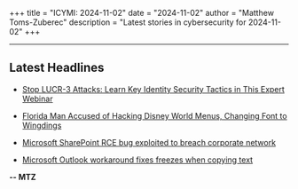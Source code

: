+++
title = "ICYMI: 2024-11-02"
date = "2024-11-02"
author = "Matthew Toms-Zuberec"
description = "Latest stories in cybersecurity for 2024-11-02"
+++

---------------------------------------------------------------------------
## Latest Headlines
- [Stop LUCR-3 Attacks: Learn Key Identity Security Tactics in This Expert Webinar](https://thehackernews.com/2024/11/stop-lucr-3-attacks-learn-key-identity.html)

- [Florida Man Accused of Hacking Disney World Menus, Changing Font to Wingdings](https://www.wired.com/story/disney-world-menu-hack-wingdings/)

- [Microsoft SharePoint RCE bug exploited to breach corporate network](https://www.bleepingcomputer.com/news/security/microsoft-sharepoint-rce-bug-exploited-to-breach-corporate-network/)

- [Microsoft Outlook workaround fixes freezes when copying text](https://www.bleepingcomputer.com/news/microsoft/microsoft-outlook-workaround-fixes-freezes-when-copying-text/)

**-- MTZ**